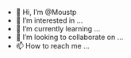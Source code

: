 - 👋 Hi, I’m @Moustp
- 👀 I’m interested in ...
- 🌱 I’m currently learning ...
- 💞️ I’m looking to collaborate on ...
- 📫 How to reach me ...

<!---
Moustp/Moustp is a ✨ special ✨ repository because its `README.md` (this file) appears on your GitHub profile.
You can click the Preview link to take a look at your changes.
--->
